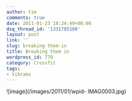 ```yaml
---
author: tim
comments: true
date: 2011-01-23 18:24:49+00:00
dsq_thread_id: '1331785100'
layout: post
link: ''
slug: breaking-them-in
title: Breaking them in
wordpress_id: 779
category: Crossfit
tags:
- Vibrams
---
```


![image](/images/2011/01/wpid-
IMAG0003.jpg)
